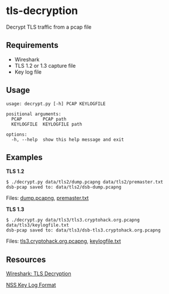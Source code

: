 # tls-decryption
Decrypt TLS traffic from a pcap file

## Requirements
- Wireshark
- TLS 1.2 or 1.3 capture file 
- Key log file

## Usage

```
usage: decrypt.py [-h] PCAP KEYLOGFILE

positional arguments:
  PCAP        PCAP path
  KEYLOGFILE  KEYLOGFILE path

options:
  -h, --help  show this help message and exit
```

## Examples

**TLS 1.2**
```shell
$ ./decrypt.py data/tls2/dump.pcapng data/tls2/premaster.txt
dsb-pcap saved to: data/tls2/dsb-dump.pcapng
```
Files: [dump.pcapng](https://bugs.wireshark.org/bugzilla/attachment.cgi?id=11612), [premaster.txt](https://bugs.wireshark.org/bugzilla/attachment.cgi?id=11616)

**TLS 1.3**
```shell
$ ./decrypt.py data/tls3/tls3.cryptohack.org.pcapng data/tls3/keylogfile.txt
dsb-pcap saved to: data/tls3/dsb-tls3.cryptohack.org.pcapng
```
Files: [tls3.cryptohack.org.pcapng](https://cryptohack.org/static/challenges/tls3_871583423e02a66acd81eb34ed967489.cryptohack.org.pcapng), [keylogfile.txt](https://cryptohack.org/static/challenges/keylogfile_c86a7e105b820e0780e903b0d8388fa3.txt)

## Resources
[Wireshark: TLS Decryption](https://wiki.wireshark.org/TLS#tls-decryption)

[NSS Key Log Format](https://web.archive.org/web/20230425034128/https://firefox-source-docs.mozilla.org/security/nss/legacy/key_log_format/index.html)
